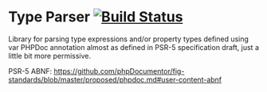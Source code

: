 # Type Parser [![Build Status](https://api.travis-ci.org/vaniocz/type-parser.svg?branch=master)](https://travis-ci.org/vaniocz/type-parser)

Library for parsing type expressions and/or property types defined using var PHPDoc annotation almost as defined in PSR-5 specification draft, just a little bit more permissive.

PSR-5 ABNF: https://github.com/phpDocumentor/fig-standards/blob/master/proposed/phpdoc.md#user-content-abnf

